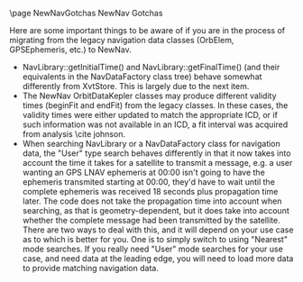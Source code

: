 \page NewNavGotchas NewNav Gotchas

Here are some important things to be aware of if you are in the
process of migrating from the legacy navigation data classes (OrbElem,
GPSEphemeris, etc.) to NewNav.

* NavLibrary::getInitialTime() and NavLibrary::getFinalTime() (and
  their equivalents in the NavDataFactory class tree) behave somewhat
  differently from XvtStore.  This is largely due to the next item.
* The NewNav OrbitDataKepler classes may produce different validity
  times (beginFit and endFit) from the legacy classes.  In these
  cases, the validity times were either updated to match the
  appropriate ICD, or if such information was not available in an ICD,
  a fit interval was acquired from analysis \cite johnson.
* When searching NavLibrary or a NavDataFactory class for navigation
  data, the "User" type search behaves differently in that it now
  takes into account the time it takes for a satellite to transmit a
  message, e.g. a user wanting an GPS LNAV ephemeris at 00:00 isn't
  going to have the ephemeris transmited starting at 00:00, they'd
  have to wait until the complete ephemeris was received 18 seconds
  plus propagation time later.  The code does not take the propagation
  time into account when searching, as that is geometry-dependent, but
  it does take into account whether the complete message had been
  transmitted by the satellite.  There are two ways to deal with this,
  and it will depend on your use case as to which is better for you.
  One is to simply switch to using "Nearest" mode searches.  If you
  really need "User" mode searches for your use case, and need data at
  the leading edge, you will need to load more data to provide
  matching navigation data.
    
